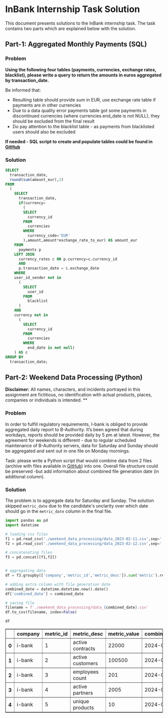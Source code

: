 # InBank Internship Task Solution
This document presents solutions to the InBank internship task. The task contains two parts which are explained below with the solution.

## Part-1: Aggregated Monthly Payments (SQL)
### Problem
**Using the following four tables (payments, currencies, exchange rates, blacklist), please write a query to return the amounts in euros aggregated by
transaction_date.**

Be informed that:

* Resulting table should provide sum in EUR, use exchange rate table if payments are in other currencies
* Due to a data quality error payments table got some payments in discontinued currencies (where currencies.end_date is not NULL), they should be excluded from the final result
* Do pay attention to the blacklist table - as payments from blacklisted users should also be excluded

**If needed - SQL script to create and populate tables could be found in [GitHub](https://github.com/oleksandr-cherednychenko-inbank/data_engineering_test_2023/blob/main/aggregated_monthly_payments.sql)**



### Solution

```sql
SELECT 
  transaction_date, 
  round(sum(amount_eur),2) 
FROM
  (
    SELECT
      transaction_date, 
      if(currency=
        ( 
        SELECT                
          currency_id 
        FROM 
          currencies 
        WHERE 
          currency_code='EUR'
        ),amount,amount*exchange_rate_to_eur) AS amount_eur 
    FROM 
      payments p 
    LEFT JOIN 
      currency_rates c ON p.currency=c.currency_id 
      AND 
      p.transaction_date = c.exchange_date 
    WHERE 
    user_id_sender not in 
      (
        SELECT 
          user_id 
        FROM 
          blacklist
      ) 
    AND 
    currency not in 
      (
        SELECT 
          currency_id 
        FROM 
          currencies 
        WHERE 
          end_date is not null)
    ) AS c 
GROUP BY 
  transaction_date;

```

## Part-2:  Weekend Data Processing (Python)
**Disclaimer:** All names, characters, and incidents portrayed in this assignment are fictitious, no identification with actual products, places, companies or individuals is intended. **

### Problem
In order to fulfill regulatory requirements, I-bank is obliged to provide
aggregated daily report to B-Authority. It’s been agreed that during workdays,
reports should be provided daily by 5 pm at latest. However, the agreement for
weekends is different - due to regular scheduled maintenance of B-Authority
servers, data for Saturday and Sunday should be aggregated and sent out in one
file on Monday mornings.

Task: please write a Python script that would combine data from 2 files (archive with files available in [GitHub](https://github.com/oleksandr-cherednychenko-inbank/data_engineering_test_2023/blob/main/weekend_data_processing.zip)) into one. Overall file structure could be preserved -but add information about combined file generation date (in additional column).

### Solution
The problem is to aggregate data for Saturday and Sunday. The solution skipped `metric_date` due to the candidate's unclarity over which date should go in the `metric_date` column in the final file.


```python
import pandas as pd
import datetime

# loading csv files
f1 = pd.read_csv('./weekend_data_processing/data_2023-02-11.csv',sep=';')
f2 = pd.read_csv('./weekend_data_processing/data_2023-02-12.csv',sep=';')

# concatenating files
f3 = pd.concat([f1,f2])


# aggregating data
df = f3.groupby(['company','metric_id','metric_desc']).sum('metric').reset_index()

# adding extra column with file generation date
combined_date = datetime.datetime.now().date()
df['combined_date'] = combined_date

# saving file
filename = f'./weekend_data_processing/data_{combined_date}.csv'
df.to_csv(filename, index=False)
```


```python
df
```




<div>
<style>
    .dataframe tbody tr th:only-of-type {
        vertical-align: middle;
    }

    .dataframe tbody tr th {
        vertical-align: top;
    }

    .dataframe thead th {
        text-align: right;
    }
</style>
<table border="1" class="dataframe">
  <thead>
    <tr style="text-align: right;">
      <th></th>
      <th>company</th>
      <th>metric_id</th>
      <th>metric_desc</th>
      <th>metric_value</th>
      <th>combined_date</th>
    </tr>
  </thead>
  <tbody>
    <tr>
      <th>0</th>
      <td>i-bank</td>
      <td>1</td>
      <td>active contracts</td>
      <td>22000</td>
      <td>2024-04-10</td>
    </tr>
    <tr>
      <th>1</th>
      <td>i-bank</td>
      <td>2</td>
      <td>active customers</td>
      <td>100500</td>
      <td>2024-04-10</td>
    </tr>
    <tr>
      <th>2</th>
      <td>i-bank</td>
      <td>3</td>
      <td>employees count</td>
      <td>201</td>
      <td>2024-04-10</td>
    </tr>
    <tr>
      <th>3</th>
      <td>i-bank</td>
      <td>4</td>
      <td>active partners</td>
      <td>2005</td>
      <td>2024-04-10</td>
    </tr>
    <tr>
      <th>4</th>
      <td>i-bank</td>
      <td>5</td>
      <td>unique products</td>
      <td>10</td>
      <td>2024-04-10</td>
    </tr>
  </tbody>
</table>
</div>




```python

```
